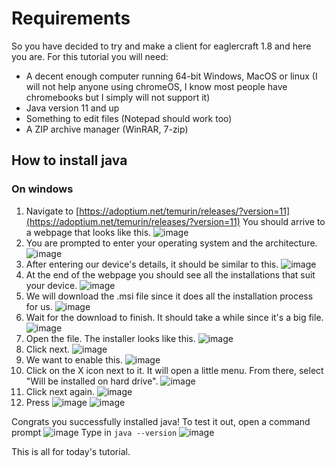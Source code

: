 # Requirements

So you have decided to try and make a client for eaglercraft 1.8 and here you are. For this tutorial you will need:
- A decent enough computer running 64-bit Windows, MacOS or linux (I will not help anyone using chromeOS, I know most people have chromebooks but I simply will not support it)
- Java version 11 and up
- Something to edit files (Notepad should work too)
- A ZIP archive manager (WinRAR, 7-zip)

## How to install java
### On windows
1. Navigate to [https://adoptium.net/temurin/releases/?version=11](https://adoptium.net/temurin/releases/?version=11)
You should arrive to a webpage that looks like this.
![image](https://user-images.githubusercontent.com/110630690/210970740-91ed3996-55a8-45a2-8b29-07d2716590a2.png)
2. You are prompted to enter your operating system and the architecture.
![image](https://user-images.githubusercontent.com/110630690/210971197-175190f5-f0e4-4cfb-81bc-c59a91db395e.png)
3. After entering our device's details, it should be similar to this.
![image](https://user-images.githubusercontent.com/110630690/210971386-4ef0ca26-55e7-4b8a-af32-df8b8b183a44.png)
4. At the end of the webpage you should see all the installations that suit your device.
![image](https://user-images.githubusercontent.com/110630690/210971569-71611ec0-d0ef-4acd-a4c6-6c3dc6338c07.png)
5. We will download the .msi file since it does all the installation process for us.
![image](https://user-images.githubusercontent.com/110630690/210971813-4988ec32-abe3-4c6b-934f-fa60cb1453e1.png)
6. Wait for the download to finish. It should take a while since it's a big file.
![image](https://user-images.githubusercontent.com/110630690/210972236-6af3146b-7540-4570-a1ee-270db190491d.png)
7. Open the file. The installer looks like this.
![image](https://user-images.githubusercontent.com/110630690/210974500-6a1cb355-2d62-46ef-b6bf-1ecb29123e81.png)
8. Click next.
![image](https://user-images.githubusercontent.com/110630690/210974658-f8fea9b8-61a4-4cda-b25b-9a50d052a0df.png)
9. We want to enable this.
![image](https://user-images.githubusercontent.com/110630690/210974858-e501f79c-d103-4697-a267-eb510a52a5b3.png)
10. Click on the X icon next to it. It will open a little menu. From there, select "Will be installed on hard drive".
![image](https://user-images.githubusercontent.com/110630690/210974985-a8b09257-ab97-4dad-8eca-7974634e93fe.png)
11. Click next again.
![image](https://user-images.githubusercontent.com/110630690/210975169-21cd28b6-31dd-498d-82b4-c09aed5b3735.png)
12. Press ![image](https://user-images.githubusercontent.com/110630690/210975322-9e49dec7-6b98-4be6-9ca5-3b7527d174cb.png)
![image](https://user-images.githubusercontent.com/110630690/210975248-62540ad3-9e6e-4874-a9c0-ad3297c68862.png)

Congrats you successfully installed java! To test it out, open a command prompt 
![image](https://user-images.githubusercontent.com/110630690/210975640-baadffc7-fbe4-4b5b-b752-ec5ec36759c9.png)
Type in ```java --version```
![image](https://user-images.githubusercontent.com/110630690/210976854-1aa55738-2aea-4712-ba3c-dfe66d8d9b91.png)



This is all for today's tutorial.

